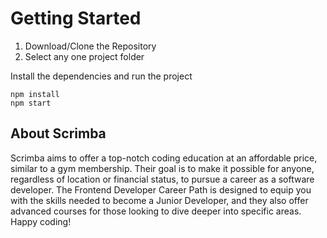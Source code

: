 # Getting Started
1. Download/Clone the Repository
2. Select any one project folder

Install the dependencies and run the project
```
npm install
npm start
```

## About Scrimba

Scrimba aims to offer a top-notch coding education at an affordable price, similar to a gym membership. Their goal is to make it possible for anyone, regardless of location or financial status, to pursue a career as a software developer. The Frontend Developer Career Path is designed to equip you with the skills needed to become a Junior Developer, and they also offer advanced courses for those looking to dive deeper into specific areas.
Happy coding!

